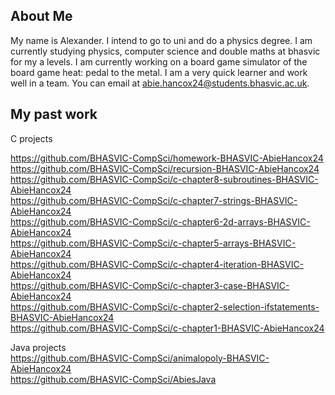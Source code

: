 ## About Me

My name is Alexander. I intend to go to uni and do a physics degree. I am currently studying physics, computer science and double maths at bhasvic for my a levels. I am currently working on a board game simulator of the board game heat: pedal to the metal. I am a very quick learner and work well in a team. You can email at abie.hancox24@students.bhasvic.ac.uk.

## My past work

C projects

https://github.com/BHASVIC-CompSci/homework-BHASVIC-AbieHancox24  
https://github.com/BHASVIC-CompSci/recursion-BHASVIC-AbieHancox24  
https://github.com/BHASVIC-CompSci/c-chapter8-subroutines-BHASVIC-AbieHancox24  
https://github.com/BHASVIC-CompSci/c-chapter7-strings-BHASVIC-AbieHancox24  
https://github.com/BHASVIC-CompSci/c-chapter6-2d-arrays-BHASVIC-AbieHancox24  
https://github.com/BHASVIC-CompSci/c-chapter5-arrays-BHASVIC-AbieHancox24  
https://github.com/BHASVIC-CompSci/c-chapter4-iteration-BHASVIC-AbieHancox24  
https://github.com/BHASVIC-CompSci/c-chapter3-case-BHASVIC-AbieHancox24  
https://github.com/BHASVIC-CompSci/c-chapter2-selection-ifstatements-BHASVIC-AbieHancox24  
https://github.com/BHASVIC-CompSci/c-chapter1-BHASVIC-AbieHancox24  

Java projects  
https://github.com/BHASVIC-CompSci/animalopoly-BHASVIC-AbieHancox24  
https://github.com/BHASVIC-CompSci/AbiesJava
